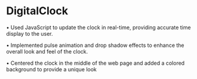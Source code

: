 # DigitalClock

• Used JavaScript to update the clock in real-time, providing accurate time display to the user.

• Implemented pulse animation and drop shadow effects to enhance the overall look and feel of the clock.

• Centered the clock in the middle of the web page and added a colored background to provide a unique look

